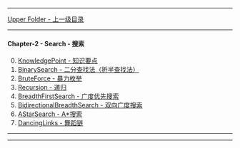 <script type="text/javascript" async src="//cdn.bootcss.com/mathjax/2.7.0/MathJax.js?config=TeX-AMS-MML_HTMLorMML"></script>
<script type="text/javascript" async src="https://cdnjs.cloudflare.com/ajax/libs/mathjax/2.7.1/MathJax.js?config=TeX-MML-AM_CHTML"></script>


--------
[Upper Folder - 上一级目录](../)


--------
#### Chapter-2 - Search - 搜索

0. [KnowledgePoint - 知识要点](KnowledgePoint/)
1. [BinarySearch - 二分查找法（折半查找法）](BinarySearch/)
2. [BruteForce - 暴力枚举](BruteForce/)
3. [Recursion - 递归](Recursion/)
4. [BreadthFirstSearch - 广度优先搜索](BreadthFirstSearch/)
5. [BidirectionalBreadthSearch - 双向广度搜索](BidirectionalBreadthSearch/)
6. [AStarSearch - A*搜索](AStarSearch/)
7. [DancingLinks - 舞蹈链](DancingLinks/)


--------
--------
